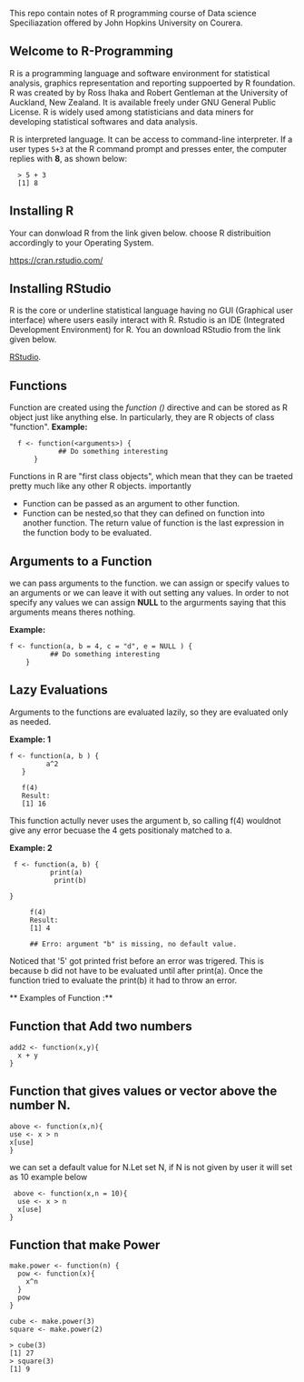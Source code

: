 This repo contain notes of R programming course of Data science Speciliazation offered by John Hopkins University on Courera. 
## Welcome to R-Programming

R is a programming language and software environment for statistical analysis, graphics representation and reporting suppoerted by R foundation. R was created by by Ross Ihaka and Robert Gentleman at the University of Auckland, New Zealand. It is available freely under GNU General Public License. R is widely used among statisticians and data miners for developing statistical softwares and data analysis.

R is interpreted language. It can be access to command-line interpreter. If a user types `5+3` at the R command prompt and presses enter, the computer replies with **8**, as shown below:

```
  > 5 + 3
  [1] 8
```

## Installing R
Your can donwload R from the link given below. choose R distribuition accordingly to your Operating System.

https://cran.rstudio.com/


## Installing RStudio 
R is the core or underline statistical language having no GUI (Graphical user interface) where users easily interact with R. Rstudio is an IDE (Integrated Development Environment) for R. You an download RStudio from the link given below.

[RStudio](https://www.rstudio.com/). 








## Functions
Function are created using the *function ()* directive and can be stored as R object just like anything else. In particularly, they are R objects of class "function".
 **Example:**
```
  f <- function(<arguments>) {
            ## Do something interesting 
      }
```
Functions in R are "first class objects", which mean that they can be traeted pretty much like any other R objects. importantly
  - Function can be passed as an argument to other function.
  - Function can be nested,so that they can defined on function into another function. The return value of function is the last expression in the function body to      be evaluated.
  
  ## Arguments to a Function
  we can pass arguments to the function. we can assign or specify values to an arguments or we can leave it with out setting any values.
  In order to not specify any values we can assign **NULL** to the argurments saying that this arguments means theres nothing. 
  
   **Example:**
  ```
  f <- function(a, b = 4, c = "d", e = NULL ) {
            ## Do something interesting 
      }
```

  ## Lazy Evaluations
  Arguments to the functions are evaluated lazily, so they are evaluated only as needed.
  
   **Example: 1**
   ```
  f <- function(a, b ) {
            a^2
      }
      
      f(4)
      Result: 
      [1] 16
```
This function actully never uses the argument b, so calling f(4) wouldnot give any error becuase the 4 gets positionaly matched to a. 
  
**Example: 2**
 ```
  f <- function(a, b) {
           print(a)
            print(b)

}
      
      f(4)
      Result: 
      [1] 4
      
      ## Erro: argument "b" is missing, no default value. 
```
Noticed that '5' got printed frist before an error was trigered. This is because b did not have to be evaluated until after print(a). Once the function tried to evaluate the print(b) it had to throw an error.  

** Examples of Function :**

## Function that Add two numbers
```
add2 <- function(x,y){
  x + y
}
```
## Function that gives values or vector above the number N.
  ```
 above <- function(x,n){
  use <- x > n
  x[use]
}
```
we can set a default value for N.Let set N, if N is not given by user it will set as 10 example below
```
 above <- function(x,n = 10){
  use <- x > n
  x[use]
}
```

## Function that make Power
```
make.power <- function(n) {
  pow <- function(x){
    x^n
  }
  pow
}

cube <- make.power(3)
square <- make.power(2)

> cube(3)
[1] 27
> square(3)
[1] 9

```
